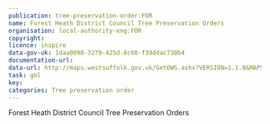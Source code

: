 ```yaml
---
publication: tree-preservation-order:FOR
name: Forest Heath District Council Tree Preservation Orders
organisation: local-authority-eng:FOR
copyright: 
licence: inspire
data-gov-uk: 1daa0098-3279-425d-8c60-f39ddac738b4
documentation-url: 
data-url: http://maps.westsuffolk.gov.uk/GetOWS.ashx?VERSION=1.1.0&MAPSOURCE=WestSuffolk/INSPIRE&REQUEST=GetFeature&SERVICE=WFS&typename=tpo&outputFormat=GML2
task: gml
key: 
categories: Tree preservation order
---
```


Forest Heath District Council Tree Preservation Orders
